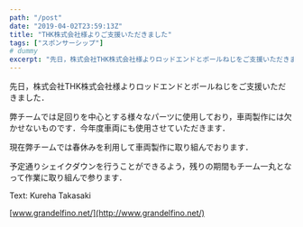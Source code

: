 ```yaml
---
path: "/post"
date: "2019-04-02T23:59:13Z"
title: "THK株式会社様よりご支援いただきました"
tags: ["スポンサーシップ"]
# dummy
excerpt: "先日，株式会社THK株式会社様よりロッドエンドとボールねじをご支援いただきました．弊チームでは足回りを中心とする様々なパーツに使用しており，車両製作には欠かせないものです．今年度車両にも使用させてい..."
---
```


[](02-1.jpg)先日，株式会社THK株式会社様よりロッドエンドとボールねじをご支援いただきました．

弊チームでは足回りを中心とする様々なパーツに使用しており，車両製作には欠かせないものです．今年度車両にも使用させていただきます．

現在弊チームでは春休みを利用して車両製作に取り組んでおります．

予定通りシェイクダウンを行うことができるよう，残りの期間もチーム一丸となって作業に取り組んで参ります．

Text: Kureha Takasaki

[www.grandelfino.net/](http://www.grandelfino.net/)